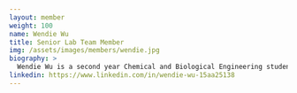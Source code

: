 ```yaml
---
layout: member
weight: 100
name: Wendie Wu
title: Senior Lab Team Member
img: /assets/images/members/wendie.jpg
biography: >
  Wendie Wu is a second year Chemical and Biological Engineering student who is a member of the senior lab team. She has been involved in developing the iodine clock timing mechanism for the 2018 Senior Chem E Car. She has also contributed to the 2017 Junior Chem E Car, as a member of the mechanical team, for designing and constructing the water tank on the vehicle.
linkedin: https://www.linkedin.com/in/wendie-wu-15aa25138
---
```

